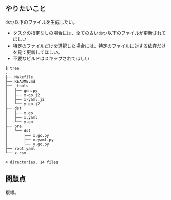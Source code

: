 ## やりたいこと

`dst/`以下のファイルを生成したい。

- タスクの指定なしの場合には、全ての古い`dst/`以下のファイルが更新されてほしい
- 特定のファイルだけを選択した場合には、特定のファイルに対する依存だけを見て更新してほしい。
- 不要なビルドはスキップされてほしい

```console
$ tree
.
├── Makefile
├── README.md
├── _tools
│   ├── gen.py
│   ├── x-go.j2
│   ├── x-yaml.j2
│   └── y-go.j2
├── dst
│   ├── x.go
│   ├── x.yaml
│   └── y.go
├── pre
│   └── dst
│       ├── x.go.py
│       ├── x.yaml.py
│       └── y.go.py
├── root.yaml
└── x.csv

4 directories, 14 files
```

## 問題点

複雑。
